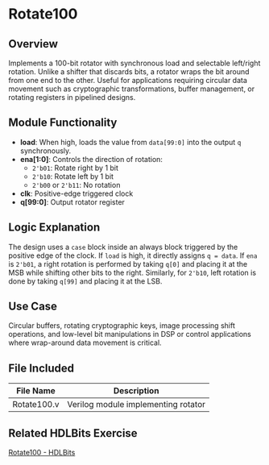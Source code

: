 # Rotate100

## Overview
Implements a 100-bit rotator with synchronous load and selectable left/right rotation. Unlike a shifter that discards bits, a rotator wraps the bit around from one end to the other. Useful for applications requiring circular data movement such as cryptographic transformations, buffer management, or rotating registers in pipelined designs.

## Module Functionality
- **load**: When high, loads the value from `data[99:0]` into the output `q` synchronously.
- **ena[1:0]**: Controls the direction of rotation:
  - `2'b01`: Rotate right by 1 bit
  - `2'b10`: Rotate left by 1 bit
  - `2'b00` or `2'b11`: No rotation
- **clk**: Positive-edge triggered clock
- **q[99:0]**: Output rotator register

## Logic Explanation
The design uses a `case` block inside an always block triggered by the positive edge of the clock. If `load` is high, it directly assigns `q = data`. If `ena` is `2'b01`, a right rotation is performed by taking `q[0]` and placing it at the MSB while shifting other bits to the right. Similarly, for `2'b10`, left rotation is done by taking `q[99]` and placing it at the LSB.

## Use Case
Circular buffers, rotating cryptographic keys, image processing shift operations, and low-level bit manipulations in DSP or control applications where wrap-around data movement is critical.

## File Included

| File Name   | Description                         |
|-------------|-------------------------------------|
| Rotate100.v | Verilog module implementing rotator |

## Related HDLBits Exercise
[Rotate100 - HDLBits](https://hdlbits.01xz.net/wiki/Rotate100)
